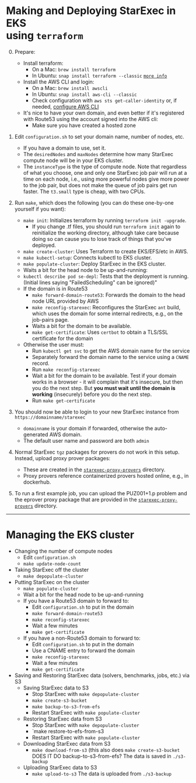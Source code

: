 # Making and Deploying StarExec in EKS<BR>using `terraform`

0. Prepare:
   - Install terraform:
     * On a Mac: `brew install terraform` 
     * In Ubuntu: `snap install terraform --classic` [`more info`](https://askubuntu.com/questions/983351/how-to-install-terraform-in-ubuntu)
   - Install the AWS CLI and login:
     * On a Mac: `brew install awscli` 
     * In Ubuntu: `snap install aws-cli --classic`
     * Check configuration with `aws sts get-caller-identity` or, if needed, 
       [configure AWS CLI](https://docs.aws.amazon.com/cli/latest/userguide/cli-chap-configure.html)
   - It's nice to have your own domain, and even better if it's registered with Route53 using 
     the account signed into the AWS cli: 
     * Make sure you have created a hosted zone

1. Edit `configuration.sh` to set your domain name, number of nodes, etc.
   - If you have a domain to use, set it.
   - The `desiredNodes` and `maxNodes` determine how many StarExec compute node will be in
     your EKS cluster.
   - The `instanceType` is the type of compute node. 
     Note that regardless of what you choose, one and only one StarExec job pair will run at
     a time on each node, i.e., using more powerful nodes give more power to the job pair,
     but does not make the queue of job pairs get run faster.
     The `t3.small` type is cheap, with two CPUs.

2. Run `make`, which does the following (you can do these one-by-one yourself if you want):
   - `make init`: Initializes terraform by running `terraform init -upgrade`.
      * If you change .tf files, you should run `terraform init` again to reinitialize the 
        working directory, although take care because doing so can cause you to lose track 
        of things that you've deployed.
   - `make create-cluster`: Uses Terraform to create EKS/EFS/etc in AWS.
   - `make kubectl-setup`: Connects kubectl to EKS cluster.
   - `make populate-cluster`: Deploy StarExec in the EKS cluster.
   - Waits a bit for the head node to be up-and-running:
   - `kubectl describe pod se-depl`: Tests that the deployment is running.
     (Initial lines saying "FailedScheduling" can be ignored)"
   - If the domain is in Route53
     * `make forward-domain-route53`: Forwards the domain to the head node URL provided by AWS
     * `make reconfig-starexec`: Reconfigures the StarExec `ant` build, which uses the 
       domain for some internal redirects, e.g., on the job-pairs page.
     * Waits a bit for the domain to be available.
     * `make get-certificate`: Uses `certbot` to obtain a TLS/SSL certificate for the domain 
   - Otherwise the user must: 
     * Run `kubectl get svc` to get the AWS domain name for the service
     * Separately forward the domain name to the service using a `CNAME` record.
     * Run `make reconfig-starexec` 
     * Wait a bit for the domain to be available.
       Test if your domain works in a browser - it will complain that it's insecure, but then
       you do the next step. But **you must wait until the domain is working** (insecurely) before 
       you do the next step.
     * Run `make get-certificate`

5. You should now be able to login to your new StarExec instance from `https://domainname/starexec`
   - `domainname` is your domain if forwarded, otherwise the auto-generated AWS domain.
   - The default user name and password are both `admin`

6. Normal StarExec `tgz` packages for provers do not work in this setup.
   Instead, upload proxy prover packages:
   - These are created in the [`starexec-proxy-provers`](../../starexec-proxy-provers) directory.
   - Proxy provers reference containerized provers hosted online, e.g., in dockerhub.

7. To run a first example job, you can upload the PUZ001+1.p problem and the eprover proxy package 
   that are provided in the [`starexec-proxy-provers`](../../starexec-proxy-provers) directory.

---

# Managing the EKS cluster

- Changing the number of compute nodes
  * Edit `configuration.sh`
  * `make update-node-count`
- Taking StarExec off the cluster
  * `make depopulate-cluster`
- Putting StarExec on the cluster
  * `make populate-cluster`
  * Wait a bit for the head node to be up-and-running
  * If you have a Route53 domain to forward to:
    + Edit `configuration.sh` to put in the domain
    + `make forward-domain-route53`
    + `make reconfig-starexec` 
    + Wait a few minutes
    + `make get-certificate`
  * If you have a non-Route53 domain to forward to:
    + Edit `configuration.sh` to put in the domain
    + Use a CNAME entry to forward the domain
    + `make reconfig-starexec` 
    + Wait a few minutes
    + `make get-certificate`
- Saving and Restoring StarExec data (solvers, benchmarks, jobs, etc.) via S3
  * Saving StarExec data to S3
    + Stop StarExec with `make depopulate-cluster`
    + `make create-s3-bucket`
    + `make backup-to-s3-from-efs`
    + Restart StarExec with `make populate-cluster`
  * Restoring StarExec data from S3
    + Stop StarExec with `make depopulate-cluster`
    + `make restore-to-efs-from-s3
    + Restart StarExec with `make populate-cluster`
  * Downloading StarExec data from S3
    + `make download-from-s3` (this also does `make create-s3-bucket` DOES IT DO backup-to-s3-from-efs?
      The data is saved in `./s3-backup`
  * Uploading StarExec data to S3
    + `make upload-to-s3`
      The data is uploaded from `./s3-backup`
